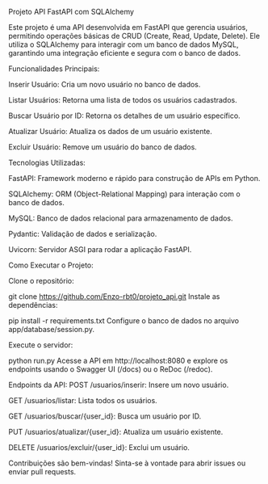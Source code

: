 Projeto API FastAPI com SQLAlchemy

Este projeto é uma API desenvolvida em FastAPI que gerencia usuários, permitindo operações básicas de CRUD (Create, Read, Update, Delete). Ele utiliza o SQLAlchemy para interagir com um banco de dados MySQL, garantindo uma integração eficiente e segura com o banco de dados.


Funcionalidades Principais:

Inserir Usuário: Cria um novo usuário no banco de dados.

Listar Usuários: Retorna uma lista de todos os usuários cadastrados.

Buscar Usuário por ID: Retorna os detalhes de um usuário específico.

Atualizar Usuário: Atualiza os dados de um usuário existente.

Excluir Usuário: Remove um usuário do banco de dados.


Tecnologias Utilizadas:

FastAPI: Framework moderno e rápido para construção de APIs em Python.

SQLAlchemy: ORM (Object-Relational Mapping) para interação com o banco de dados.

MySQL: Banco de dados relacional para armazenamento de dados.

Pydantic: Validação de dados e serialização.

Uvicorn: Servidor ASGI para rodar a aplicação FastAPI.


Como Executar o Projeto:

Clone o repositório:

git clone https://github.com/Enzo-rbt0/projeto_api.git
Instale as dependências:

pip install -r requirements.txt
Configure o banco de dados no arquivo app/database/session.py.

Execute o servidor:

python run.py
Acesse a API em http://localhost:8080 e explore os endpoints usando o Swagger UI (/docs) ou o ReDoc (/redoc).

Endpoints da API:
POST /usuarios/inserir: Insere um novo usuário.

GET /usuarios/listar: Lista todos os usuários.

GET /usuarios/buscar/{user_id}: Busca um usuário por ID.

PUT /usuarios/atualizar/{user_id}: Atualiza um usuário existente.

DELETE /usuarios/excluir/{user_id}: Exclui um usuário.



Contribuições são bem-vindas! Sinta-se à vontade para abrir issues ou enviar pull requests.
